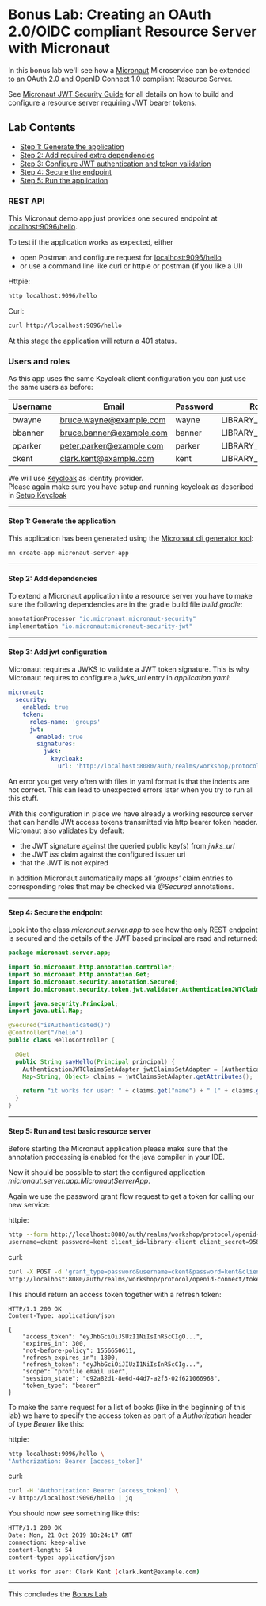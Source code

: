 # Bonus Lab: Creating an OAuth 2.0/OIDC compliant Resource Server with Micronaut

In this bonus lab we'll see how a [Micronaut](https://micronaut.io/) Microservice can be extended to an OAuth 2.0 and OpenID Connect 1.0 
compliant Resource Server.

See [Micronaut JWT Security Guide](https://micronaut-projects.github.io/micronaut-security/latest/guide/#jwt) 
for all details on how to build and configure a resource server requiring JWT bearer tokens. 

## Lab Contents

* [Step 1: Generate the application](#step-1-generate-the-application)
* [Step 2: Add required extra dependencies](#step-2-add-dependencies)
* [Step 3: Configure JWT authentication and token validation](#step-3-add-jwt-configuration)
* [Step 4: Secure the endpoint](#step-4-secure-the-endpoint)
* [Step 5: Run the application](#step-5-run-and-test-basic-resource-server)

### REST API

This Micronaut demo app just provides one secured endpoint at [localhost:9096/hello](http://localhost:9096/hello).

To test if the application works as expected, either

* open Postman and configure request for [localhost:9096/hello](http://localhost:9096/hello)
* or use a command line like curl or httpie or postman (if you like a UI)

Httpie:
```bash
http localhost:9096/hello
``` 

Curl:
```bash
curl http://localhost:9096/hello
```

At this stage the application will return a 401 status.

### Users and roles

As this app uses the same Keycloak client configuration you can just use the same users as before:

| Username | Email                    | Password | Role            |
| ---------| ------------------------ | -------- | --------------- |
| bwayne   | bruce.wayne@example.com  | wayne    | LIBRARY_USER    |
| bbanner  | bruce.banner@example.com | banner   | LIBRARY_USER    |
| pparker  | peter.parker@example.com | parker   | LIBRARY_CURATOR |
| ckent    | clark.kent@example.com   | kent     | LIBRARY_ADMIN   |

We will use [Keycloak](https://keycloak.org) as identity provider.  
Please again make sure you have setup and running
keycloak as described in [Setup Keycloak](../setup_keycloak/README.md)

<hr>

#### Step 1: Generate the application

This application has been generated using the [Micronaut cli generator tool](https://docs.micronaut.io/latest/guide/index.html#buildCLI):

```bash
mn create-app micronaut-server-app
```

<hr>

#### Step 2: Add dependencies  

To extend a Micronaut application into a resource server you have to make sure the following dependencies 
are in the gradle build file _build.gradle_:

```groovy
annotationProcessor "io.micronaut:micronaut-security"
implementation "io.micronaut:micronaut-security-jwt"
```

<hr>

#### Step 3: Add jwt configuration

Micronaut requires a JWKS to validate a JWT token signature. 
This is why Micronaut requires to configure a _jwks_uri_ entry in _application.yaml_:  

```yaml
micronaut:
  security:
    enabled: true
    token:
      roles-name: 'groups'
      jwt:
        enabled: true
        signatures:
          jwks:
            keycloak:
              url: 'http://localhost:8080/auth/realms/workshop/protocol/openid-connect/certs'
```
An error you get very often with files in yaml format is that the indents are not correct. 
This can lead to unexpected errors later when you try to run all this stuff.

With this configuration in place we have already a working resource server
that can handle JWt access tokens transmitted via http bearer token header. 
Micronaut also validates by default:

* the JWT signature against the queried public key(s) from _jwks_url_
* the JWT _iss_ claim against the configured issuer uri
* that the JWT is not expired

In addition Micronaut automatically maps all _'groups'_ claim entries to corresponding roles that may be checked via _@Secured_ annotations.

<hr>

#### Step 4: Secure the endpoint

Look into the class _micronaut.server.app_ to see how the only REST endpoint is secured and the details of the JWT based
principal are read and returned:

```java
package micronaut.server.app;

import io.micronaut.http.annotation.Controller;
import io.micronaut.http.annotation.Get;
import io.micronaut.security.annotation.Secured;
import io.micronaut.security.token.jwt.validator.AuthenticationJWTClaimsSetAdapter;

import java.security.Principal;
import java.util.Map;

@Secured("isAuthenticated()")
@Controller("/hello")
public class HelloController {

  @Get
  public String sayHello(Principal principal) {
    AuthenticationJWTClaimsSetAdapter jwtClaimsSetAdapter = (AuthenticationJWTClaimsSetAdapter) principal;
    Map<String, Object> claims = jwtClaimsSetAdapter.getAttributes();

    return "it works for user: " + claims.get("name") + " (" + claims.get("email") + ")";
  }
}
```

<hr>

#### Step 5: Run and test basic resource server 

Before starting the Micronaut application please make sure that the annotation processing is enabled for the 
java compiler in your IDE.

Now it should be possible to start the configured application _micronaut.server.app.MicronautServerApp_.

Again we use the password grant flow request to get a token for calling our new service:

httpie:

```bash
http --form http://localhost:8080/auth/realms/workshop/protocol/openid-connect/token grant_type=password \
username=ckent password=kent client_id=library-client client_secret=9584640c-3804-4dcd-997b-93593cfb9ea7
``` 

curl:

```bash
curl -X POST -d 'grant_type=password&username=ckent&password=kent&client_id=library-client&client_secret=9584640c-3804-4dcd-997b-93593cfb9ea7' \
http://localhost:8080/auth/realms/workshop/protocol/openid-connect/token
```

This should return an access token together with a refresh token:

```http request
HTTP/1.1 200 OK
Content-Type: application/json

{
    "access_token": "eyJhbGciOiJSUzI1NiIsInR5cCIgO...",
    "expires_in": 300,
    "not-before-policy": 1556650611,
    "refresh_expires_in": 1800,
    "refresh_token": "eyJhbGciOiJIUzI1NiIsInR5cCIg...",
    "scope": "profile email user",
    "session_state": "c92a82d1-8e6d-44d7-a2f3-02f621066968",
    "token_type": "bearer"
}
```

To make the same request for a list of books (like in the beginning of this lab) we have to
specify the access token as part of a _Authorization_ header of type _Bearer_ like this:

httpie:

```bash
http localhost:9096/hello \
'Authorization: Bearer [access_token]'
```

curl:

```bash
curl -H 'Authorization: Bearer [access_token]' \
-v http://localhost:9096/hello | jq
```

You should now see something like this:

```bash
HTTP/1.1 200 OK
Date: Mon, 21 Oct 2019 18:24:17 GMT
connection: keep-alive
content-length: 54
content-type: application/json

it works for user: Clark Kent (clark.kent@example.com)
```

<hr>

This concludes the [Bonus Lab](./README.md).   
